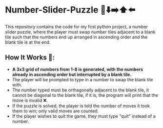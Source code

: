 # Number-Slider-Puzzle 🔢⬇️➡️⬆️⬅️
This repository contains the code for my first python project, a number slider puzzle, where the player must swap number tiles adjacent to a blank tile such that the numbers end up arranged in ascending order and the blank tile is at the end. 

## How It Works 📜:
* **A 3x3 grid of numbers from 1-8 is generated, with the numbers already in ascending order but interrupted by a blank tile.**
* The player will be prompted to type in a number to swap the blank tile with. 
* The number typed must be orthagonally adjacent to the blank tile, it cannot be diagonal to the blank tile, if it is, the program will print that the move is invalid ❌.
* If the puzzle is solved, the player is told the number of moves it took them to win; only valid moves are counted.
* If the player wishes to quit the game, they must type "quit" instead of a number.

